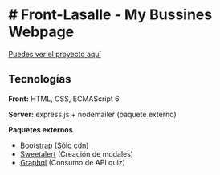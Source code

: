 # # Front-Lasalle - My Bussines Webpage

[Puedes ver el proyecto aquí](https://web-salle.netlify.app)

## Tecnologías

**Front:** HTML, CSS, ECMAScript 6

**Server:** express.js + nodemailer (paquete externo)

**Paquetes externos**

- [Bootstrap](https://getbootstrap.com/) (Sólo cdn)
- [Sweetalert](https://sweetalert2.github.io/) (Creación de modales)
- [Graphql](https://graphql.org/) (Consumo de API quiz)





